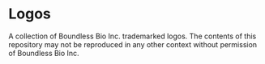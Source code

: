 # Logos
A collection of Boundless Bio Inc. trademarked logos. The contents of this repository may not be reproduced in any other context without permission of Boundless Bio Inc.
